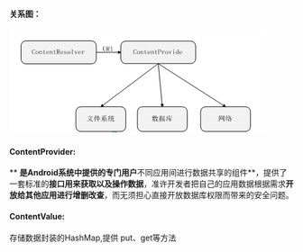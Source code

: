 

#### 关系图：

#### ![](/assets/Contentprovide.png)

#### 

#### **ContentProvider:**

** **是Android系统中提供的专门用户**不同应用间进行数据共享的组件**，提供了一套标准的**接口用来获取以及操作数据**，准许开发者把自己的应用数据根据需求**开放给其他应用进行增删改查**，而无须担心直接开放数据库权限而带来的安全问题。

#### **ContentValue:**

存储数据封装的HashMap,提供 put、get等方法

